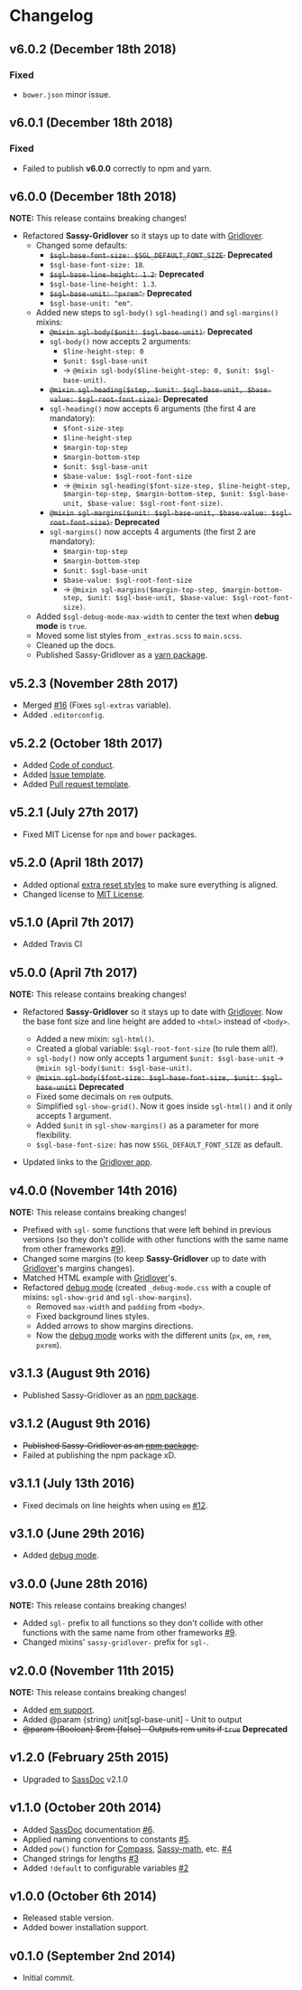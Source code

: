 # Changelog

## v6.0.2 (December 18th 2018)

### Fixed

* `bower.json` minor issue.

## v6.0.1 (December 18th 2018)

### Fixed

* Failed to publish **v6.0.0** correctly to npm and yarn.

## v6.0.0 (December 18th 2018)

**NOTE:** This release contains breaking changes!

* Refactored **Sassy-Gridlover** so it stays up to date with [Gridlover](https://www.gridlover.net/try).
    * Changed some defaults:
        * ~~`$sgl-base-font-size: $SGL_DEFAULT_FONT_SIZE`.~~ **Deprecated**
        * `$sgl-base-font-size: 18`.
        * ~~`$sgl-base-line-height: 1.2`.~~ **Deprecated**
        * `$sgl-base-line-height: 1.3`.
        * ~~`$sgl-base-unit: "pxrem"`.~~ **Deprecated**
        * `$sgl-base-unit: "em"`.
    * Added new steps to `sgl-body()` `sgl-heading()` and `sgl-margins()` mixins:
        * ~~`@mixin sgl-body($unit: $sgl-base-unit)`.~~ **Deprecated**
        * `sgl-body()` now accepts 2 arguments:
            * `$line-height-step: 0`
            * `$unit: $sgl-base-unit`
            * &rarr; `@mixin sgl-body($line-height-step: 0, $unit: $sgl-base-unit)`.
        * ~~`@mixin sgl-heading($step, $unit: $sgl-base-unit, $base-value: $sgl-root-font-size)`.~~ **Deprecated**
        * `sgl-heading()` now accepts 6 arguments (the first 4 are mandatory): 
            * `$font-size-step`
            * `$line-height-step`
            * `$margin-top-step`
            * `$margin-bottom-step`
            * `$unit: $sgl-base-unit`
            * `$base-value: $sgl-root-font-size`
            * &rarr; `@mixin sgl-heading($font-size-step, $line-height-step, $margin-top-step, $margin-bottom-step, $unit: $sgl-base-unit, $base-value: $sgl-root-font-size)`.
        * ~~`@mixin sgl-margins($unit: $sgl-base-unit, $base-value: $sgl-root-font-size)`.~~ **Deprecated**
        * `sgl-margins()` now accepts 4 arguments (the first 2 are mandatory): 
            * `$margin-top-step`
            * `$margin-bottom-step`
            * `$unit: $sgl-base-unit`
            * `$base-value: $sgl-root-font-size`
            * &rarr; `@mixin sgl-margins($margin-top-step, $margin-bottom-step, $unit: $sgl-base-unit, $base-value: $sgl-root-font-size)`.
    * Added `$sgl-debug-mode-max-width` to center the text when **debug mode** is `true`.
    * Moved some list styles from `_extras.scss` to `main.scss`.
    * Cleaned up the docs.
    * Published Sassy-Gridlover as a [yarn package](https://yarnpkg.com/en/package/sassy-gridlover).

## v5.2.3 (November 28th 2017)

* Merged [#16](https://github.com/hiulit/Sassy-Gridlover/pull/16) (Fixes `sgl-extras` variable).
* Added `.editorconfig`.

## v5.2.2 (October 18th 2017)

* Added [Code of conduct](https://github.com/hiulit/Sassy-Gridlover/blob/master/CODE_OF_CONDUCT.md).
* Added [Issue template](https://github.com/hiulit/Sassy-Gridlover/blob/master/ISSUE_TEMPLATE.md).
* Added [Pull request template](https://github.com/hiulit/Sassy-Gridlover/blob/master/PULL_REQUEST_TEMPLATE.md).

## v5.2.1 (July 27th 2017)

* Fixed MIT License for `npm` and `bower` packages.

## v5.2.0 (April 18th 2017)

* Added optional [extra reset styles](#extras) to make sure everything is aligned.
* Changed license to [MIT License](https://choosealicense.com/licenses/mit/).

## v5.1.0 (April 7th 2017)

* Added Travis CI

## v5.0.0 (April 7th 2017)

**NOTE:** This release contains breaking changes!

* Refactored **Sassy-Gridlover** so it stays up to date with [Gridlover](https://www.gridlover.net/try). Now the base font size and line height are added to `<html>` instead of `<body>`.
    * Added a new mixin: `sgl-html()`.
    * Created a global variable: `$sgl-root-font-size` (to rule them all!).
    * `sgl-body()` now only accepts 1 argument `$unit: $sgl-base-unit` &rarr; `@mixin sgl-body($unit: $sgl-base-unit)`.
    * ~~`@mixin sgl-body($font-size: $sgl-base-font-size, $unit: $sgl-base-unit)`~~ **Deprecated**
    * Fixed some decimals on `rem` outputs.
    * Simplified `sgl-show-grid()`. Now it goes inside `sgl-html()` and it only accepts 1 argument.
    * Added `$unit` in `sgl-show-margins()` as a parameter for more flexibility.
    * `$sgl-base-font-size:` has now `$SGL_DEFAULT_FONT_SIZE` as default.

* Updated links to the [Gridlover app](https://www.gridlover.net/try).

## v4.0.0 (November 14th 2016)

**NOTE:** This release contains breaking changes!

* Prefixed with `sgl-` some functions that were left behind in previous versions (so they don't collide with other functions with the same name from other frameworks [#9](https://github.com/hiulit/Sassy-Gridlover/issues/9)).
* Changed some margins (to keep **Sassy-Gridlover** up to date with [Gridlover](https://www.gridlover.net/try)'s margins changes).
* Matched HTML example with [Gridlover](https://www.gridlover.net/try)'s.
* Refactored [debug mode](#debug-mode) (created `_debug-mode.css` with a couple of mixins: `sgl-show-grid` and `sgl-show-margins`).
    * Removed `max-width` and `padding` from `<body>`.
    * Fixed background lines styles.
    * Added arrows to show margins directions.
    * Now the [debug mode](#debug-mode) works with the different units (`px`, `em`, `rem`, `pxrem`).

## v3.1.3 (August 9th 2016)

* Published Sassy-Gridlover as an [npm package](https://www.npmjs.com/package/sassy-gridlover).

## v3.1.2 (August 9th 2016)

* ~~Published Sassy-Gridlover as an [npm package](https://www.npmjs.com/package/sassy-gridlover).~~
* Failed at publishing the npm package xD.

## v3.1.1 (July 13th 2016)

* Fixed decimals on line heights when using `em` [#12](https://github.com/hiulit/Sassy-Gridlover/issues/12).

## v3.1.0 (June 29th 2016)

* Added [debug mode](#debug-mode).

## v3.0.0 (June 28th 2016)

**NOTE:** This release contains breaking changes!

* Added `sgl-` prefix to all functions so they don't collide with other functions with the same name from other frameworks [#9](https://github.com/hiulit/Sassy-Gridlover/issues/9).
* Changed mixins' `sassy-gridlover-` prefix for `sgl-`.

## v2.0.0 (November 11th 2015)

**NOTE:** This release contains breaking changes!

* Added [em support](https://github.com/hiulit/Sassy-Gridlover/pull/7).
* Added @param {string} $unit [$sgl-base-unit] - Unit to output
* ~~@param {Boolean} $rem [false] - Outputs rem units if `true`~~ **Deprecated**

## v1.2.0 (February 25th 2015)

* Upgraded to [SassDoc](http://sassdoc.com/) v2.1.0

## v1.1.0 (October 20th 2014)

* Added [SassDoc](http://sassdoc.com/) documentation [#6](https://github.com/hiulit/Sassy-Gridlover/issues/6).
* Applied naming conventions to constants [#5](https://github.com/hiulit/Sassy-Gridlover/issues/5).
* Added `pow()` function for [Compass](http://compass-style.org/reference/compass/helpers/math/), [Sassy-math](https://github.com/Team-Sass/Sassy-math]), etc. [#4](https://github.com/hiulit/Sassy-Gridlover/issues/4)
* Changed strings for lengths [#3](https://github.com/hiulit/Sassy-Gridlover/issues/3)
* Added `!default` to configurable variables [#2](https://github.com/hiulit/Sassy-Gridlover/issues/2)

## v1.0.0 (October 6th 2014)

* Released stable version.
* Added bower installation support.

## v0.1.0 (September 2nd 2014)

* Initial commit.
